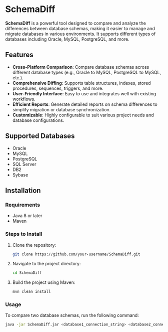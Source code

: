 # SchemaDiff

**SchemaDiff** is a powerful tool designed to compare and analyze the differences between database schemas, making it easier to manage and migrate databases in various environments. It supports different types of databases including Oracle, MySQL, PostgreSQL, and more.

## Features

- **Cross-Platform Comparison**: Compare database schemas across different database types (e.g., Oracle to MySQL, PostgreSQL to MySQL, etc.).
- **Comprehensive Diffing**: Supports table structures, indexes, stored procedures, sequences, triggers, and more.
- **User-Friendly Interface**: Easy to use and integrates well with existing workflows.
- **Efficient Reports**: Generate detailed reports on schema differences to simplify migration or database synchronization.
- **Customizable**: Highly configurable to suit various project needs and database configurations.

## Supported Databases

- Oracle
- MySQL
- PostgreSQL
- SQL Server
- DB2
- Sybase

## Installation

### Requirements

- Java 8 or later
- Maven

### Steps to Install

1. Clone the repository:
   ```bash
   git clone https://github.com/your-username/SchemaDiff.git

2. Navigate to the project directory:
   ```bash
   cd SchemaDiff

3. Build the project using Maven:
   ```bash
   mvn clean install

### Usage

   To compare two database schemas, run the following command:
   ```bash
   java -jar SchemaDiff.jar <database1_connection_string> <database2_connection_string>

